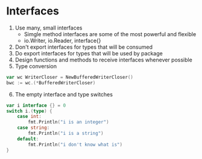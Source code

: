 # Interfaces

1. Use many, small interfaces
    - Simgle method interfaces are some of the most powerful and flexible
    - io.Writer, io.Reader, interface{}
2. Don't export interfaces for types that will be consumed
3. Do export interfaces for types that will be used by package
4. Design functions and methods to receive interfaces whenever possible
5. Type conversion

```go
var wc WriterCloser = NewBufferedWriterCloser()
bwc := wc.(*BufferedWriterCloser)
```
6. The empty interface and type switches

```go
var i interface {} = 0
switch i.(type) {
    case int:
        fmt.Println("i is an integer")
    case string:
        fmt.Println("i is a string")
    default:
        fmt.Println("i don't know what is")
}
```
